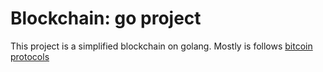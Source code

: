 # Blockchain: go project

This project is a simplified blockchain on golang.
Mostly is follows [bitcoin protocols](https://en.bitcoin.it/wiki/Main_Page)
